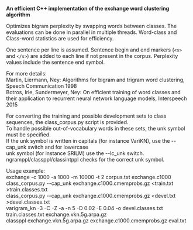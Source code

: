 **An efficient C++ implementation of the exchange word clustering algorithm**

Optimizes bigram perplexity by swapping words between classes. The evaluations
can be done in parallel in multiple threads. Word-class and Class-word statistics
are used for efficiency.

One sentence per line is assumed. Sentence begin and end markers (`<s>` and
`</s>`) are added to each line if not present in the corpus. Perplexity values
include the sentence end symbol.

For more details:  
Martin, Liermann, Ney: Algorithms for bigram and trigram word clustering, Speech Communication 1998  
Botros, Irie, Sundermeyer, Ney: On efficient training of word classes and their application to recurrent neural network language models, Interspeech 2015  

For converting the training and possible development sets to class sequences, the class_corpus.py script is provided.  
To handle possible out-of-vocabulary words in these sets, the unk symbol must be specified.  
If the unk symbol is written in capitals (for instance VariKN), use the --cap_unk switch and for lowercase  
unk symbol (for instance SRILM) use the --lc_unk switch.  
ngramppl/classppl/classintppl checks for the correct unk symbol.  

Usage example:  
exchange -c 1000 -a 1000 -m 10000 -t 2 corpus.txt exchange.c1000  
class_corpus.py --cap_unk exchange.c1000.cmemprobs.gz <train.txt >train.classes.txt  
class_corpus.py --cap_unk exchange.c1000.cmemprobs.gz <devel.txt >devel.classes.txt  
varigram_kn -3 -C -Z -a -n 5 -D 0.02 -E 0.04 -o devel.classes.txt train.classes.txt exchange.vkn.5g.arpa.gz  
classppl exchange.vkn.5g.arpa.gz exchange.c1000.cmemprobs.gz eval.txt  
